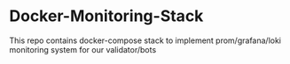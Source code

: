 # Docker-Monitoring-Stack
This repo contains docker-compose stack to implement prom/grafana/loki monitoring system for our validator/bots
